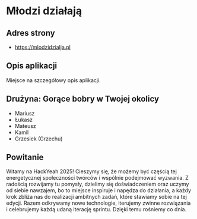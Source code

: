 # Młodzi działają

## Adres strony
- https://mlodzidzialja.pl

## Opis aplikacji
Miejsce na szczegółowy opis aplikacji.

## Drużyna: Gorące bobry w Twojej okolicy
- Mariusz
- Łukasz
- Mateusz
- Kamil
- Grzesiek (Grzechu)

## Powitanie
Witamy na HackYeah 2025! Cieszymy się, że możemy być częścią tej energetycznej społeczności twórców i wspólnie podejmować wyzwania. Z radością rozwijamy tu pomysły, dzielimy się doświadczeniem oraz uczymy od siebie nawzajem, bo to miejsce inspiruje i napędza do działania, a każdy krok zbliża nas do realizacji ambitnych zadań, które stawiamy sobie na tej edycji. Razem odkrywamy nowe technologie, iterujemy zwinne rozwiązania i celebrujemy każdą udaną iterację sprintu. Dzięki temu rośniemy co dnia.
